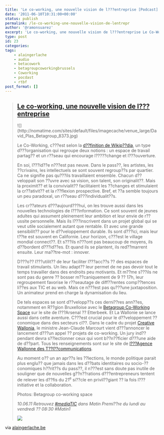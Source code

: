 ```yaml
---
title: 'Le co-working, une nouvelle vision de l???entreprise [Podcast]'
date: '2011-06-10T10:31:00+00:00'
status: publish
permalink: /le-co-working-une-nouvelle-vision-de-lentrepr
author: '@ramonsuarez'
excerpt: 'Le co-working, une nouvelle vision de l???entreprise Le Co-Working, c???est selon la d??finition de Wikip??dia, un type d???organisation qui regroupe deux notions : un espace de travail partag?? et un r??seau qui encourage l?????change et l???ouve...'
type: post
id: 23
categories:
tags:
    - alaingerlache
    - audio
    - betacowork
    - betagroupcoworkingbrussels
    - Coworking
    - pocdast
    - rtbf
post_format: []
---
```

> ## [Le co-working, une nouvelle vision de l???entreprise ](http://alaingerlache.be/post/6379149415/le-co-working-une-nouvelle-vision-de-lentreprise)
> 
> <div class="textpostbody">![](http://nomatime.com/sites/default/files/imagecache/venue_large/David_Plas_Betagroup_8373.jpg)
> 
> Le Co-Working, c???est selon la [d??finition de Wikip??dia](http://fr.wikipedia.org/wiki/Coworking), un type d???organisation qui regroupe deux notions : un espace de travail partag?? et un r??seau qui encourage l?????change et l???ouverture.
> 
> En soi, l???id??e n???est pas neuve. Dans le pass??, les artistes, les ??crivains, les intellectuels se sont souvent regroup??s par quartier. Ca ne signifie pas qu???ils travaillaient ensemble. Chacun d??veloppait son ??uvre avec sa vision, son talent, son originalit??. Mais la proximit?? et la convivialit?? facilitaient les ??changes et stimulaient la cr??ativit?? et la r??flexion prospective. Bref, et ??a semble toujours un peu paradoxal, un r??seau d???individualit??s.
> 
> Les cr??ateurs d???aujourd???hui, on les trouve aussi dans les nouvelles technologies de l???information. Ce sont souvent de jeunes adultes qui assument pleinement leur ambition et leur envie de r??ussite personnelle. Mais ils l???inscrivent dans un projet global qui se veut utile socialement autant que rentable. Et avec une grande sensibilit?? pour le d??veloppement durable. Ils sont d???ici, mais leur t??te est souvent en Californie. Leur horizon, c???est le village mondial connect??. Et s???ils n???ont pas beaucoup de moyens, ils d??bordent d???id??es. Et quand ils se plantent, ils red??marrent ensuite. Leur ma??tre-mot : innover.
> 
> D???o?? l???utilit?? de leur faciliter l???acc??s ?? des espaces de travail stimulants. Un lieu adapt?? leur permet de ne pas devoir tout le temps travailler dans des endroits peu motivants. Et m??me s???ils ne sont pas du genre ?? bosser m??caniquement de 9 ?? 17h, leur regroupement favorise le r??seautage de diff??rentes comp??tences li??es aux TIC et au web. Mais ce n???est pas qu???une juxtaposition. Un animateur prend en charge la dynamisation du lieu.
> 
> De tels espaces se sont d??velopp??s ces derni??res ann??es, notamment en R??gion Bruxelloise avec le [Betagroup Co-Working Space](http://coworking.betagroup.be/) sur le site de l???Arsenal ?? Etterbeek. Et La Wallonie se lance aussi dans cette aventure. C???est crucial pour le d??veloppement ??conomique dans des secteurs cl??. Dans le cadre du projet [Creative Wallonia](http://www.creative-wallonia.be/), le ministre Jean-Claude Marcourt vient d???annoncer le lancement d???un appel ?? projets de co-working. Un jury ind??pendant devra s??lectionner ceux qui vont b??n??ficier d???une aide de d??part. Tous les renseignements sont sur le site de [l???Agence Wallonne des T??l??communications](http://www.awt.be/web/res/index.aspx?page=res,fr,foc,100,130).
> 
> Au moment o?? un an apr??s les ??lections, le monde politique parait plus englu?? que jamais dans les d??bats identitaires ou socio-??conomiques h??rit??s du pass??, il n???est sans doute pas inutile de souligner que de nouvelles g??n??rations d???entrepreneurs tentent de relever les d??fis du 21<sup>e</sup> si??cle en privil??giant ?? la fois l???initiative et la collaboration.
> 
> Photos: Betagroup co-working space
> 
> *10.06.11 Retrouvez* [*\#mediaTIC*](http://www.rtbf.be/info/emissions?id=5017893&sub=INFO_MP_MEDIA) *dans Matin Premi??re du lundi au vendredi ?? 08:30 #Matin1*
> 
> *![](http://nomatime.com/sites/default/files/imagecache/venue_large/David_Plas_Betagroup_8393.jpg)*
> 
> 

via [alaingerlache.be](http://alaingerlache.be/post/6379149415/le-co-working-une-nouvelle-vision-de-lentreprise)